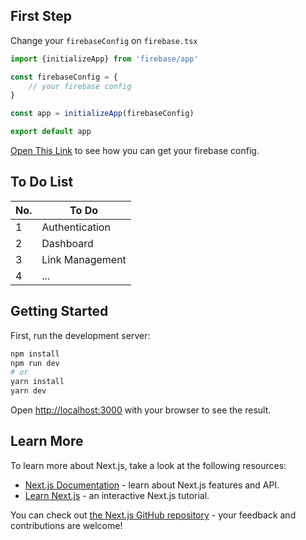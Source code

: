 ## First Step

Change your `firebaseConfig` on `firebase.tsx`
```javascript
import {initializeApp} from 'firebase/app'

const firebaseConfig = {
    // your firebase config
}

const app = initializeApp(firebaseConfig)

export default app
```

[Open This Link](https://firebase.google.com/docs/web/setup#register-app) to see how you can get your firebase config.

## To Do List
No. | To Do
--- | ---
1 | Authentication
2 | Dashboard
3 | Link Management
4 | ...

## Getting Started

First, run the development server:

```bash
npm install
npm run dev
# or
yarn install
yarn dev
```

Open [http://localhost:3000](http://localhost:3000) with your browser to see the result.

## Learn More

To learn more about Next.js, take a look at the following resources:

- [Next.js Documentation](https://nextjs.org/docs) - learn about Next.js features and API.
- [Learn Next.js](https://nextjs.org/learn) - an interactive Next.js tutorial.

You can check out [the Next.js GitHub repository](https://github.com/vercel/next.js/) - your feedback and contributions are welcome!
